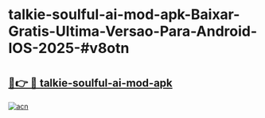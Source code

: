 # talkie-soulful-ai-mod-apk-Baixar-Gratis-Ultima-Versao-Para-Android-IOS-2025-#v8otn

# <h2><a href="https://ainizakaria.my?title=talkie-soulful-ai-mod-apk&ref=24M">🔗👉 🔴 talkie-soulful-ai-mod-apk</a></h2>

[![acn](https://github.com/user-attachments/assets/0f9c940e-d8b0-45ae-aac7-cd30a18b3e1c)](https://ainizakaria.my?title=talkie-soulful-ai-mod-apk&ref=24M)

